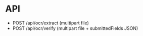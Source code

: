 # API
- POST /api/ocr/extract (multipart file)
- POST /api/ocr/verify (multipart file + submittedFields JSON)